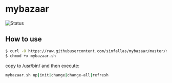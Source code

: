 mybazaar
========

![Status](https://travis-ci.org/sinfallas/mybazaar.svg) 

## How to use

```bash
$ curl -O https://raw.githubusercontent.com/sinfallas/mybazaar/master/mybazaar.sh
$ chmod +x mybazaar.sh
```
copy to /usr/bin/ and then execute:

```bash
mybazaar.sh up|init|change|change-all|refresh
```
